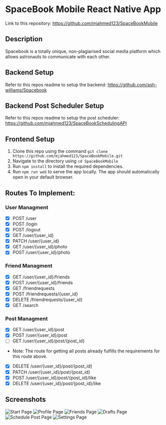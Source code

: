 # SpaceBook Mobile React Native App

Link to this repository: https://github.com/mjahmed123/SpaceBookMobile

## Description
Spacebook is a totally unique, non-plagiarised social media platform which allows astronauts to communicate with each other.

## Backend Setup
Refer to this repos readme to setup the backend: https://github.com/ash-williams/Spacebook

## Backend Post Scheduler Setup
Refer to this repos readme to setup the post scheduler: https://github.com/mjahmed123/SpaceBookSchedulingAPI

## Frontend Setup
1. Clone this repo using the command `git clone https://github.com/mjahmed123/SpaceBookMobile.git`
2. Navigate to the directory using `cd SpaceBookMobile`
3. Run `npm install` to install the required dependencies.
4. Run `npm run web` to serve the app locally.
The app should automatically open in your default browser.




## Routes To Implement:

### User Managment
- [x] POST /user
- [x] POST /login
- [x] POST /logout
- [x] GET /user/{user_id}
- [x] PATCH /user/{user_id}
- [x] GET /user/{user_id}/photo
- [x] POST /user/{user_id}/photo

### Friend Managment
- [x] GET /user/{user_id}/friends
- [x] POST /user/{user_id}/friends
- [x] GET /friendrequests
- [x] POST /friendrequests/{user_id}
- [x] DELETE /friendrequests/{user_id}
- [x] GET /search

### Post Managment
- [x] GET /user/{user_id}/post
- [x] POST /user/{user_id}/post
- [ ] GET /user/{user_id}/post/{post_id}
- Note: The route for getting all posts already fulfills the requirements for this route above.
- [x] DELETE /user/{user_id}/post/{post_id}
- [x] PATCH /user/{user_id}/post/{post_id}
- [x] POST /user/{user_id}/post/{post_id}/like
- [x] DELETE /user/{user_id}/post/{post_id}/like

## Screenshots
![Start Page](./screenshots/StartPage.png)
![Profile Page](./screenshots/Profile.png)
![Friends Page](./screenshots/Friends.png)
![Drafts Page](./screenshots/Drafts.png)
![Schedule Post Page](./screenshots/Schedule.png)
![Settings Page](./screenshots/Settings.png)